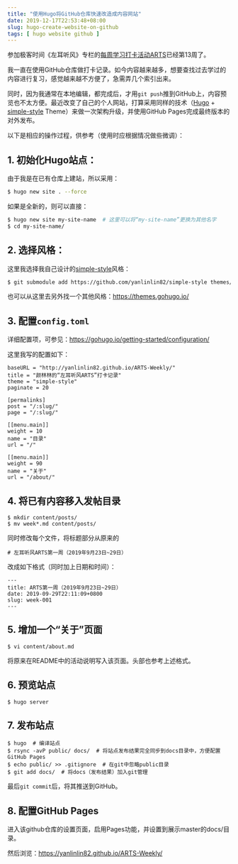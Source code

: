 ```yaml
---
title: "使用Hugo将GitHub仓库快速改造成内容网站"
date: 2019-12-17T22:53:48+08:00
slug: hugo-create-website-on-github
tags: [ hugo website github ]
---
```


参加极客时间《左耳听风》专栏的[每周学习打卡活动ARTS](https://github.com/yanlinlin82/ARTS-Weekly/)已经第13周了。

我一直在使用GitHub仓库做打卡记录。如今内容越来越多，想要查找过去学过的内容进行复习，感觉越来越不方便了，急需弄几个索引出来。

同时，因为我通常在本地编辑，都完成后，才用`git push`推到GitHub上，内容预览也不太方便。最近改变了自己的个人网站，打算采用同样的技术（[Hugo](https://gohugo.io/) + [simple-style](https://github.com/yanlinlin82/simple-style/) Theme）来做一次架构升级，并使用GitHub Pages完成最终版本的对外发布。

以下是相应的操作过程，供参考（使用时应根据情况做些微调）：

## 1. 初始化Hugo站点：

由于我是在已有仓库上建站，所以采用：

```sh
$ hugo new site . --force
```

如果是全新的，则可以直接：

```sh
$ hugo new site my-site-name  # 这里可以将“my-site-name”更换为其他名字
$ cd my-site-name/
```

## 2. 选择风格：

这里我选择我自己设计的[simple-style](https://github.com/yanlinlin82/simple-style)风格：

```sh
$ git submodule add https://github.com/yanlinlin82/simple-style themes/simple-style
```

也可以从这里去另外找一个其他风格：<https://themes.gohugo.io/>

## 3. 配置`config.toml`

详细配置项，可参见：<https://gohugo.io/getting-started/configuration/>

这里我写的配置如下：

```
baseURL = "http://yanlinlin82.github.io/ARTS-Weekly/"
title = "颜林林的“左耳听风ARTS”打卡记录"
theme = "simple-style"
paginate = 20

[permalinks]
post = "/:slug/"
page = "/:slug/"

[[menu.main]]
weight = 10
name = "目录"
url = "/"

[[menu.main]]
weight = 90
name = "关于"
url = "/about/"
```

## 4. 将已有内容移入发帖目录

```
$ mkdir content/posts/
$ mv week*.md content/posts/
```

同时修改每个文件，将标题部分从原来的

```
# 左耳听风ARTS第一周（2019年9月23日~29日）
```

改成如下格式（同时加上日期和时间）：

```
---
title: ARTS第一周（2019年9月23日~29日）
date: 2019-09-29T22:11:09+0800
slug: week-001
---
```

## 5. 增加一个“关于”页面

```
$ vi content/about.md
```

将原来在README中的活动说明写入该页面。头部也参考上述格式。

## 6. 预览站点

```
$ hugo server
```

## 7. 发布站点

```
$ hugo  # 编译站点
$ rsync -avP public/ docs/  # 将站点发布结果完全同步到docs目录中，方便配置GitHub Pages
$ echo public/ >> .gitignore  # 在git中忽略public目录
$ git add docs/  # 将docs（发布结果）加入git管理
```

最后`git commit`后，将其推送到GitHub。

## 8. 配置GitHub Pages

进入该github仓库的设置页面，启用Pages功能，并设置到展示master的docs/目录。

然后浏览：<https://yanlinlin82.github.io/ARTS-Weekly/>
